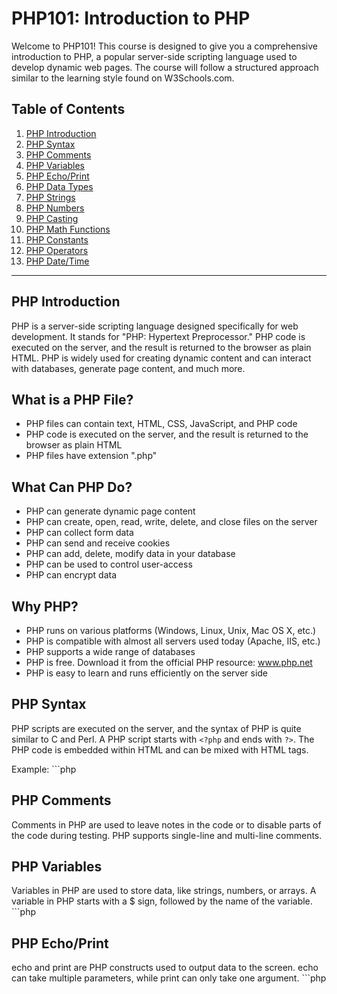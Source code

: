 # PHP101: Introduction to PHP

Welcome to PHP101! This course is designed to give you a comprehensive introduction to PHP, a popular server-side scripting language used to develop dynamic web pages. The course will follow a structured approach similar to the learning style found on W3Schools.com.

## Table of Contents

1. [PHP Introduction](#php-introduction)
2. [PHP Syntax](#php-syntax)
3. [PHP Comments](#php-comments)
4. [PHP Variables](#php-variables)
5. [PHP Echo/Print](#php-echoprint)
6. [PHP Data Types](#php-data-types)
7. [PHP Strings](#php-strings)
8. [PHP Numbers](#php-numbers)
9. [PHP Casting](#php-casting)
10. [PHP Math Functions](#php-math-functions)
11. [PHP Constants](#php-constants)
12. [PHP Operators](#php-operators)
13. [PHP Date/Time](#php-datetime)

---

## PHP Introduction

PHP is a server-side scripting language designed specifically for web development. It stands for "PHP: Hypertext Preprocessor." PHP code is executed on the server, and the result is returned to the browser as plain HTML. PHP is widely used for creating dynamic content and can interact with databases, generate page content, and much more.

## What is a PHP File?
 - PHP files can contain text, HTML, CSS, JavaScript, and PHP code
 - PHP code is executed on the server, and the result is returned to the browser as plain HTML
 - PHP files have extension ".php"

## What Can PHP Do?
 - PHP can generate dynamic page content
 - PHP can create, open, read, write, delete, and close files on the server
 - PHP can collect form data
 - PHP can send and receive cookies
 - PHP can add, delete, modify data in your database
 - PHP can be used to control user-access
 - PHP can encrypt data

## Why PHP?
 - PHP runs on various platforms (Windows, Linux, Unix, Mac OS X, etc.)
 - PHP is compatible with almost all servers used today (Apache, IIS, etc.)
 - PHP supports a wide range of databases
 - PHP is free. Download it from the official PHP resource: www.php.net
 - PHP is easy to learn and runs efficiently on the server side


## PHP Syntax

PHP scripts are executed on the server, and the syntax of PHP is quite similar to C and Perl. A PHP script starts with `<?php` and ends with `?>`. The PHP code is embedded within HTML and can be mixed with HTML tags.

Example:
    ```php
    <?php
    echo "Hello, World!";
    ?>

## PHP Comments
Comments in PHP are used to leave notes in the code or to disable parts of the code during testing. PHP supports single-line and multi-line comments.

       
## PHP Variables
Variables in PHP are used to store data, like strings, numbers, or arrays. A variable in PHP starts with a $ sign, followed by the name of the variable.
    ```php
    <?php
    $greeting = "Hello, World!";
    echo $greeting;
    ?>


## PHP Echo/Print
echo and print are PHP constructs used to output data to the screen. echo can take multiple parameters, while print can only take one argument.
    ```php
    <?php
    echo "Hello, World!";
    print "Hello, World!";
    ?>

## 
